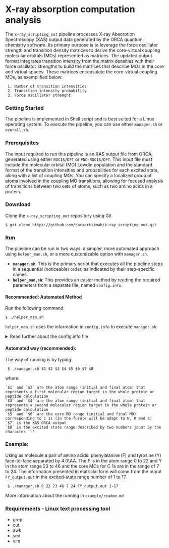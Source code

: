 # X-ray absorption computation analysis

[comment]: <> (```)
[comment]: <> (    Date: 06.07.22)
[comment]: <> (    Author: Carlos Andrés Ortiz-Mahecha)
[comment]: <> (```)
[comment]: <> (****)
[comment]: <> (First version: 20.03.23)
[comment]: <> (comment:)
[comment]: <> (First version to obtain core-virtial MO matrices having by values: transition intensities, force oscillator strenght and transition intensity probabilities)
[comment]: <> (Updated as a package - 15.9.23. Other two upgraded versions already exist and will be updated soon)
[comment]: <> (****)

[comment]: <> (C 1s $`\rightarrow\pi^{\text{*}}`$ resonant transitions)

The `x-ray_scripting_out` pipeline processes X-ray Absorption Spectroscopy (XAS) output data generated by the ORCA quantum chemistry software. Its primary purpose is to leverage the force oscillator strength and transition density matrices to derive the core-virtual coupling molecular orbitals (MOs) represented as matrices.
The updated output format integrates transition intensity from the matrix densities with their force oscillator strengths to build the matrices that describe MOs in the core and virtual spaces. These matrices encapsulate the core-virtual coupling MOs, as exemplified below:

     1. Number of transition intensities
     2. Transition intensity probability
     3. Force oscillator strenght 
     
[comment]: <> (TASK: cite here the paper in the correct equations when get published)

### Getting Started

The pipeline is implemented in Shell script and is best suited for a Linux operating system.
To execute the pipeline, you can use either `manager.sh` or `overall.sh`.

### Prerequisites

The input required to run this pipeline is an XAS output file from ORCA, generated using either `ROCIS/DFT` or `PNO-ROCIS/DFT`. This input file must include the molecular orbital (MO) L&ouml;wdin population and the standard format of the transition intensities and probabilities for each excited state, along with a list of coupling MOs.
You can specify a localized group of atoms involved in the coupling MO transitions, allowing for focused analysis of transitions between two sets of atoms, such as two amino acids in a protein.

### Download

Clone the `x-ray_scripting_out` repository using Git

    $ git clone https://github.com/caraortizmah/x-ray_scripting_out.git

### Run

The pipeline can be run in two ways: a simpler, more automated approach using `helper_man.sh`, or a more customizable option with `manager.sh`.  

- **`manager.sh`**: This is the primary script that executes all the pipeline steps in a sequential (noticeable) order, as indicated by their step-specific names.  
- **`helper_man.sh`**: This provides an easier method by reading the required parameters from a separate file, named `config.info`.  

#### Recommended: Automated Method

Run the following command:

    $ ./helper_man.sh

`helper_man.sh` uses the information in `config.info` to execute `manager.sh`.

<details>
  <summary>Read further about the config.info file</summary> 

The `config.info` file is self-explanatory, formatted as a two-column table (NAME and FLAG). 
The **NAME** column describes the parameter, option, or condition, while the **FLAG** column specifies the values that `manager.sh` will directly apply to the ORCA outputs.  

Please **do not** alter the file format, such as lines, dashes, or naming conventions. Additionally, **do not** modify any NAME or FLAG entries.  

##### General overview of the 'FLAG's

The following parameters are **MANDATORY**:
- `Atom_number_range_A`
- `Atom_number_range_B`
- `core_MO_range`
- `exc_state_range`
- `soc_option`
- `orca_output`

The following parameters are **OPTIONAL**:
- `spectra_option`
- `external_MO_file`
- `atm_core`
- `wave_f_type`
- `input_path`
- `output_path`

##### Description of the 'FLAG's

- **`Atom_number_range_A`** and **`Atom_number_range_B`**: Specify the range of atom sequential numbers in the coordinates used in the XAS ORCA output file (`orca_output`). Note that the enumeration starts from 0 for the first atom.  
- **`core_MO_range`**: Defines the range of core molecular orbitals (MOs) for the target atom, e.g., C. To study specific core MOs, such as 4 and 15, run the pipeline separately for each, setting `core_MO_range = 4-4` for one and `core_MO_range = 15` for the other. If `core_MO_range = 4-15` is specified, the program processes the entire sequential range, following the same logic as the atom number range flags (`Atom_number_range_A` and `Atom_number_range_B`).
- **`exc_state_range`**: Specifies the range of excited states to analyze, based on those computed in `orca_output`. It follows the same format as `core_MO_range`, `Atom_number_range_B` and `Atom_number_range_A`.  
- **`soc_option`**: Accepts 0 or 1, where 0 excludes spin-orbit coupling effects, and 1 includes them (e.g., for sulfur L-edge analysis).  
- **`orca_output`**: Refers to the XAS ORCA output file, compatible with ORCA versions 4 and 5.0.4. Note that ORCA 6.0 introduces a **substantially** different output format, which will be supported in a future update.  

- **`spectra_option`** (optional): Accepts 0 or 1. Default is 0 (recommended). Option 1 allows advanced analysis (beta), particularly for `soc_option = 1`, though 0 is still advised unless further testing is conducted.  
- **`external_MO_file`** (optional): An ORCA file containing L&ouml;wdin population data. Ensure that the ORCA input includes the flag `!Normalprint` to output L&ouml;wdin populations. This flag allows workflow separation from the `orca_output` file. Read more about [ORCA input](https://sites.google.com/site/orcainputlibrary/orbital-and-density-analysis).
- **`atm_core`** (optional): Atomic symbol of the target atom, e.g., C, O, N, P, S. Default is C.  
- **`wave_f_type`** (optional): Specifies the type of core MO, such as `s` or `p`. Default is `s`.  
- **`input_path`** (optional): Absolute path to the directory containing ORCA output files (inputs for the pipeline).  
- **`output_path`** (optional): Absolute path to the directory where the pipeline will save results (outputs).  

##### Assumptions

- The file **`config.info`** must retain the name `config.info`.  :) 
- Sequential ranges (`Atom_number_range_A`, `Atom_number_range_B`, `core_MO_range`, and `exc_state_range`) should be specified with numbers joined by a dash (`-`) without spaces (e.g., `4-15`).  
- To analyze the full set of computed excited states, replace the range with the word `none` (without quotes).  
- **`soc_option`** defaults to 0. It is recommended to explicitly set all FLAG values, even default ones like 0.  
- **`spectra_option`** defaults to 0.  
- **`external_MO_file`** can be left empty, in which case the pipeline assumes that L&ouml;wdin populations are included in the `orca_output`.  
- **`atm_core`** defaults to C.  
- **`wave_f_type`** defaults to `s`.  
It is highly recommended to use absolute paths for `input_path` and `output_path`.
- If `input_path` is not provided, the pipeline will attempt to use its current execution location to find the `orca_output` and `external_MO_file` (if applicable).
- If `output_path` is not specified, the pipeline will place the results in its execution location.
The results will be saved in the `output_path` under a newly created folder named "`orca_output`_out" (e.g., `output_path`/`orca_output`_out/). A reduced version for subsequent analysis will be placed in a new directory: `output_path`/pop_matrices/`orca_output`_csv/.

</details>
 

#### Automated way (recommended):


The way of running is by typing:

     $ ./manager.sh $1 $2 $3 $4 $5 $6 $7 $8

where:

    `$1` and `$2` are the atom range (initial and final atom) that represents a first molecular region target in the whole protein or peptide calculation
    `$3` and `$4` are the atom range (initial and final atom) that represents a second molecular region target in the whole protein or peptide calculation
    `$5` and `$6` are the core MO range (initial and final MO) corresponding to C 1s (in the furute will be adapt to N, O and S)
    `$7` is the XAS ORCA output
    `$8` is the excited state range described by two numbers jount by the character '-'

### Example:

Using as molecule a pair of amino acids: phenylalanine (F) and tyrosine (Y) face-to-face separated by 4.0\AA.
The F is in the atom range 0 to 22 and Y in the atom range 23 to 46 and the core MOs for C 1s are in the range of 7 to 24.
The information presented in matricial form will come from the ouput `FY_output.out` in the excited-state range number of 1 to 17.

     $ ./manager.sh 0 22 23 46 7 24 FY_output.out 1-17

More information about the running in `example/readme.md`

### Requirements - Linux text processing tool

* grep
* cut
* awk
* sed
* vim
